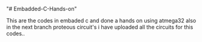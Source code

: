 "# Embadded-C-Hands-on" 

This are the codes in embaded c and done a hands on using atmega32 also in the next branch proteous circuit's i have uploaded all the circuits for this codes..
